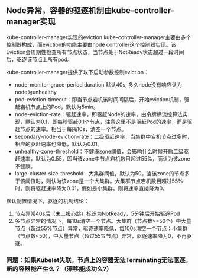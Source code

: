 ## Node异常，容器的驱逐机制由kube-controller-manager实现

kube-controller-manager实现的eviction
kube-controller-manager主要由多个控制器构成，而eviction的功能主要由node controller这个控制器实现。该Eviction会周期性检查所有节点状态，当节点处于NotReady状态超过一段时间后，驱逐该节点上所有pod。

kube-controller-manager提供了以下启动参数控制eviction：

- node-monitor-grace-period duration 默认40s, 多久node没有响应认为node为unhealthy
- pod-eviction-timeout：即当节点宕机该时间间隔后，开始eviction机制，驱赶宕机节点上的Pod，默认为5min。
- node-eviction-rate：驱赶速率，即驱赶Node的速率，由令牌桶流控算法实现，默认为0.1，即每秒驱赶0.1个节点，注意这里不是驱赶Pod的速率，而是驱赶节点的速率。相当于每隔10s，清空一个节点。
- secondary-node-eviction-rate：二级驱赶速率，当集群中宕机节点过多时，相应的驱赶速率也降低，默认为0.01。
- unhealthy-zone-threshold：不健康zone阈值，会影响什么时候开启二级驱赶速率，默认为0.55，即当该zone中节点宕机数目超过55%，而认为该zone不健康。
- large-cluster-size-threshold：大集群阈值，默认为50。当该zone的节点多于该阈值时，则认为该zone是一个大集群。大集群节点宕机数目超过55%时，则将驱赶速率降为0.01，假如是小集群，则将速率直接降为0。


默认配置情况下，驱逐的机制结论：
1. 节点异常40s后（未上报心跳）标识为NotReady，5分钟后开始驱逐Pod
2. 多节点异常的情况下，每10s清空一个节点。大集群（节点数>=50个）中大量节点（超过55%节点）异常，驱逐速率降低，每100s清空一个节点；小集群（节点数<50），中大量节点（超过55%节点）异常，驱逐速率降为0，不再驱逐。



### 问题：如果Kubelet失联，节点上的容器无法Terminating无法驱逐，新的容器能产生么？（漂移能成功么?）
